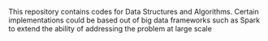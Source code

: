 This repository contains codes for Data Structures and Algorithms. Certain implementations could be based out of big data
frameworks such as Spark to extend the ability of addressing the problem at large scale
